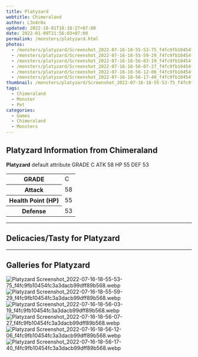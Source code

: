 ```yaml
---
title: Platyzard
webtitle: Chimeraland
author: L3n4r0x
updated: 2022-10-01T18:18:27+07:00
date: 2022-01-09T21:56:03+07:00
permalink: /monsters/platyzard.html
photos:
  - /monsters/platyzard/Screenshot_2022-07-16-18-55-53-75_f4fc9fb10454fc3a3dacb99dff89b568.webp
  - /monsters/platyzard/Screenshot_2022-07-16-18-55-59-29_f4fc9fb10454fc3a3dacb99dff89b568.webp
  - /monsters/platyzard/Screenshot_2022-07-16-18-56-03-19_f4fc9fb10454fc3a3dacb99dff89b568.webp
  - /monsters/platyzard/Screenshot_2022-07-16-18-56-07-27_f4fc9fb10454fc3a3dacb99dff89b568.webp
  - /monsters/platyzard/Screenshot_2022-07-16-18-56-12-06_f4fc9fb10454fc3a3dacb99dff89b568.webp
  - /monsters/platyzard/Screenshot_2022-07-16-18-56-17-40_f4fc9fb10454fc3a3dacb99dff89b568.webp
thumbnail: /monsters/platyzard/Screenshot_2022-07-16-18-55-53-75_f4fc9fb10454fc3a3dacb99dff89b568.webp
tags:
  - Chimeraland
  - Monster
  - Pet
categories:
  - Games
  - Chimeraland
  - Monsters
---
```


<section id="bootstrap-wrapper"><link rel="stylesheet" href="https://cdn.statically.io/gh/dimaslanjaka/Web-Manajemen/40ac3225/css/bootstrap-4.5-wrapper.css"/><h1>Platyzard Information from Chimeraland</h1><p><b>Platyzard</b> default attribute GRADE C ATK 58 HP 55 DEF 53<table><tr><th>GRADE</th><td>C</td></tr><tr><th>Attack</th><td>58</td></tr><tr><th>Health Point (HP)</th><td>55</td></tr><tr><th>Defense</th><td>53</td></tr></table></p><hr/><h2>Delicacies/Tasty for Platyzard</h2><hr/><div id="gallery"><h2>Galleries for Platyzard</h2><div class="row"><div class="col-lg-6 col-12"><img src="/chimeraland/monsters/platyzard/Screenshot_2022-07-16-18-55-53-75_f4fc9fb10454fc3a3dacb99dff89b568.webp" alt="Platyzard Screenshot_2022-07-16-18-55-53-75_f4fc9fb10454fc3a3dacb99dff89b568.webp"/></div><div class="col-lg-6 col-12"><img src="/chimeraland/monsters/platyzard/Screenshot_2022-07-16-18-55-59-29_f4fc9fb10454fc3a3dacb99dff89b568.webp" alt="Platyzard Screenshot_2022-07-16-18-55-59-29_f4fc9fb10454fc3a3dacb99dff89b568.webp"/></div><div class="col-lg-6 col-12"><img src="/chimeraland/monsters/platyzard/Screenshot_2022-07-16-18-56-03-19_f4fc9fb10454fc3a3dacb99dff89b568.webp" alt="Platyzard Screenshot_2022-07-16-18-56-03-19_f4fc9fb10454fc3a3dacb99dff89b568.webp"/></div><div class="col-lg-6 col-12"><img src="/chimeraland/monsters/platyzard/Screenshot_2022-07-16-18-56-07-27_f4fc9fb10454fc3a3dacb99dff89b568.webp" alt="Platyzard Screenshot_2022-07-16-18-56-07-27_f4fc9fb10454fc3a3dacb99dff89b568.webp"/></div><div class="col-lg-6 col-12"><img src="/chimeraland/monsters/platyzard/Screenshot_2022-07-16-18-56-12-06_f4fc9fb10454fc3a3dacb99dff89b568.webp" alt="Platyzard Screenshot_2022-07-16-18-56-12-06_f4fc9fb10454fc3a3dacb99dff89b568.webp"/></div><div class="col-lg-6 col-12"><img src="/chimeraland/monsters/platyzard/Screenshot_2022-07-16-18-56-17-40_f4fc9fb10454fc3a3dacb99dff89b568.webp" alt="Platyzard Screenshot_2022-07-16-18-56-17-40_f4fc9fb10454fc3a3dacb99dff89b568.webp"/></div></div></div></section>